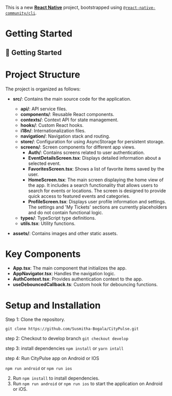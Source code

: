 This is a new [**React Native**](https://reactnative.dev) project, bootstrapped using [`@react-native-community/cli`](https://github.com/react-native-community/cli).

# Getting Started

## 🚀 Getting Started

# Project Structure

The project is organized as follows:

- **src/**: Contains the main source code for the application.

  - **api/**: API service files.
  - **components/**: Reusable React components.
  - **contexts/**: Context API for state management.
  - **hooks/**: Custom React hooks.
  - **i18n/**: Internationalization files.
  - **navigation/**: Navigation stack and routing.
  - **store/**: Configuration for using AsyncStorage for persistent storage.
  - **screens/**: Screen components for different app views.
    - **Auth/**: Contains screens related to user authentication.
    - **EventDetailsScreen.tsx**: Displays detailed information about a selected event.
    - **FavoritesScreen.tsx**: Shows a list of favorite items saved by the user.
    - **HomeScreen.tsx**: The main screen displaying the home view of the app. It includes a search functionality that allows users to search for events or locations. The screen is designed to provide quick access to featured events and categories.
    - **ProfileScreen.tsx**: Displays user profile information and settings. The settings and 'My Tickets' sections are currently placeholders and do not contain functional logic.
  - **types/**: TypeScript type definitions.
  - **utils.tsx**: Utility functions.

- **assets/**: Contains images and other static assets.

# Key Components

- **App.tsx**: The main component that initializes the app.
- **AppNavigator.tsx**: Handles the navigation logic.
- **AuthContext.tsx**: Provides authentication context to the app.
- **useDebouncedCallback.ts**: Custom hook for debouncing functions.

# Setup and Installation

Step 1: Clone the repository.

`git clone https://github.com/Susmitha-Bogala/CityPulse.git`

step 2: Checkout to develop branch
`git checkout develop`

step 3: install dependencies
`npm install` or `yarn intall`

step 4: Run CityPulse app on Android or IOS

`npm run android` or `npm run ios`

2. Run `npm install` to install dependencies.
3. Run `npm run android` or `npm run ios` to start the application on Android or iOS.
